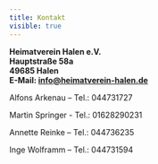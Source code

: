 ```yaml
---
title: Kontakt
visible: true
---
```


**Heimatverein Halen e.V.  
Hauptstraße 58a  
49685 Halen  
E-Mail: [info@heimatverein-halen.de](mailto:info@heimatverein-halen.de)**


Alfons Arkenau – Tel.: 044731727  

Martin Springer - Tel.: 01628290231

Annette Reinke – Tel.: 044736235  

Inge Wolframm – Tel.: 044731594  